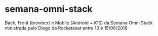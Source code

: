# semana-omni-stack
Back, Front (browser) e Mobile (Android + iOS) da Semana Omni Stack ministrada pelo Diego da Rocketseat entre 10 e 15/06/2019
